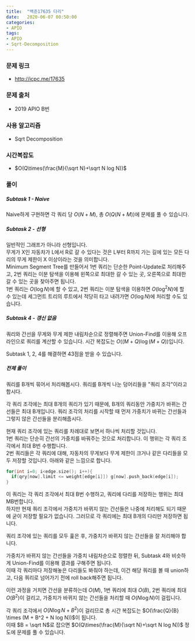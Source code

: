 ```yaml
---
title:  "백준17635 다리"
date:   2020-06-07 00:50:00
categories:
- APIO
tags:
- APIO
- Sqrt-Decomposition
---
```


### 문제 링크
* http://icpc.me/17635

### 문제 출처
* 2019 APIO B번

### 사용 알고리즘
* Sqrt Decomposition

### 시간복잡도
* $O(Q\times(\frac{M}{\sqrt N}+\sqrt N log N))$

### 풀이

##### Subtask 1 - Naive
Naive하게 구현하면 각 쿼리 당 $O(N+M)$, 총 $O(Q(N+M))$에 문제를 풀 수 있습니다.

##### Subtask 2 - 선형
일반적인 그래프가 아니라 선형입니다.<br>
무게가 X인 자동차가 L에서 R로 갈 수 있다는 것은 L부터 R까지 가는 길에 있는 모든 다리의 무게 제한이 X 이상이라는 것을 의미합니다.<br>
Minimum Segment Tree를 만들어서 1번 쿼리는 단순한 Point-Update로 처리해주고, 2번 쿼리는 이분 탐색을 이용해 왼쪽으로 최대한 갈 수 있는 곳, 오른쪽으로 최대한 갈 수 있는 곳을 찾아주면 됩니다.<br>
1번 쿼리는 $O(\log N)$에 할 수 있고, 2번 쿼리는 이분 탐색을 이용하면 $O(\log^2 N)$에 할 수 있는데 세그먼트 트리의 루트에서 적당히 타고 내려가면 $O(\log N)$에 처리할 수도 있습니다.

##### Subtask 4 - 갱신 없음
쿼리와 간선을 무게와 무게 제한 내림차순으로 정렬해주면 Union-Find를 이용해 오프라인으로 쿼리를 계산할 수 있습니다. 시간 복잡도는 $O((M+Q)\log(M+Q))$입니다.

Subtask 1, 2, 4를 해결하면 43점을 받을 수 있습니다.

##### 전체 풀이
쿼리를 B개씩 묶어서 처리해봅시다. 쿼리를 B개씩 나눈 덩어리들을 "쿼리 조각"이라고 합시다.

각 쿼리 조각에는 최대 B개의 쿼리가 있기 때문에, B개의 쿼리동안 가중치가 바뀌는 간선들은 최대 B개입니다. 쿼리 조각의 처리를 시작할 때 먼저 가중치가 바뀌는 간선들과 그렇지 않은 간선들을 분리해줍시다.

현재 쿼리 조각에 있는 쿼리를 차례대로 보면서 하나씩 처리할 것입니다.<br>
1번 쿼리는 단순히 간선의 가중치를 바꿔주는 것으로 처리합니다. 이 행위는 각 쿼리 조각에서 최대 B번 수행합니다.<Br>
2번 쿼리들은 각 쿼리에 대해, 자동차의 무게보다 무게 제한이 크거나 같은 다리들을 모두 저장할 것입니다. 아래와 같은 느낌으로 합니다.
```cpp
for(int i=0; i<edge.size(); i++){
  if(qry[now].limit <= weight[edge[i]]) g[now].push_back(edge[i]);
}
```
이 쿼리는 각 쿼리 조각에서 최대 B번 수행하고, 쿼리에 다리를 저장하는 행위는 최대 MB번합니다.<br>
하지만 현재 쿼리 조각에서 가중치가 바뀌지 않는 간선들은 나중에 처리해도 되기 때문에 굳이 저장할 필요가 없습니다. 그러므로 각 쿼리에는 최대 B개의 다리만 저장하면 됩니다.

쿼리 조각에 있는 쿼리를 모두 훑은 후, 가중치가 바뀌지 않는 간선들을 잘 처리해야 합니다.

가중치가 바뀌지 않는 간선들을 가중치 내림차순으로 정렬한 뒤, Subtask 4와 비슷하게 Union-Find를 이용해 결과를 구해주면 됩니다.<br>
이때 각 쿼리마다 저장해놓은 다리들도 봐줘야 하는데, 이건 해당 쿼리를 볼 때 union하고, 다음 쿼리로 넘어가기 전에 roll back해주면 됩니다.

이런 과정을 거치면 간선을 분류하는데 $O(M)$, 1번 쿼리에 최대 $O(B)$, 2번 쿼리에 최대 $O(B^2)$이 걸리고, 가중치가 바뀌지 않는 간선들을 처리할 때 $O(N \log N)$이 걸립니다.

각 쿼리 조각에서 $O(N \log N + B^2)$이 걸리므로 총 시간 복잡도는 $O(\frac{Q}{B} \times (M + B^2 + N log N))$이 됩니다.<br>
이때 $B = \sqrt N$로 잡으면 $O(Q\times(\frac{M}{\sqrt N}+\sqrt N log N))$ 정도에 문제를 풀 수 있습니다.
